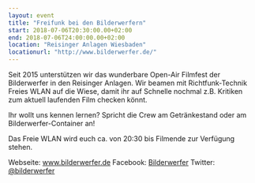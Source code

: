 ```yaml
---
layout: event
title: "Freifunk bei den Bilderwerfern"
start: 2018-07-06T20:30:00.00+02:00
end: 2018-07-06T24:00:00.00+02:00
location: "Reisinger Anlagen Wiesbaden"
locationurl: "http://www.bilderwerfer.de/"
---
```


Seit 2015 unterstützen wir das wunderbare Open-Air Filmfest der Bilderwerfer in den Reisinger Anlagen.
Wir beamen mit Richtfunk-Technik Freies WLAN auf die Wiese, damit ihr auf Schnelle nochmal z.B. Kritiken zum aktuell laufenden Film checken könnt.

Ihr wollt uns kennen lernen? Spricht die Crew am Getränkestand oder am Bilderwerfer-Container an!

Das Freie WLAN wird euch ca. von 20:30 bis Filmende zur Verfügung stehen.

Webseite: <a href="http://www.bilderwerfer.de">www.bilderwerfer.de</a>
Facebook: <a href="https://www.facebook.com/bilderwerfer">Bilderwerfer</a>
Twitter: <a href="https://twitter.com/bilderwerfer">@bilderwerfer</a>
